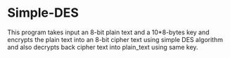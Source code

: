 # Simple-DES
This program takes input an 8-bit plain text and a 10*8-bytes key and encrypts the plain text into an 8-bit cipher text using simple DES algorithm and also decrypts back cipher text into plain_text using same key. 
